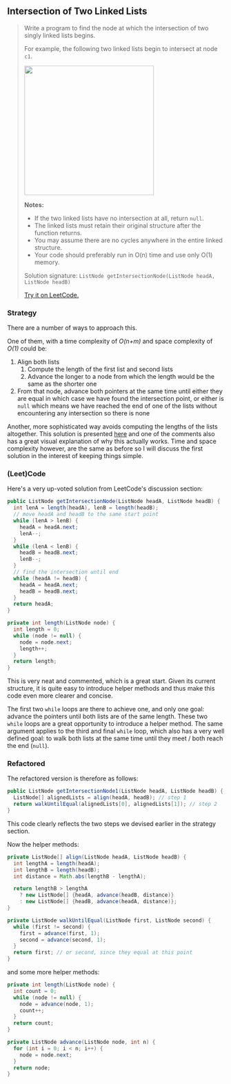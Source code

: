 ## Intersection of Two Linked Lists

> Write a program to find the node at which the intersection of two singly linked lists begins.
>
> For example, the following two linked lists begin to intersect at node `c1`.
>
> <img src="https://assets.leetcode.com/uploads/2018/12/13/160_statement.png" width="300">
>
> **Notes:**
>
> - If the two linked lists have no intersection at all, return `null`.
> - The linked lists must retain their original structure after the function returns.
> - You may assume there are no cycles anywhere in the entire linked structure.
> - Your code should preferably run in O(n) time and use only O(1) memory.
>
> Solution signature: `ListNode getIntersectionNode(ListNode headA, ListNode headB)`
>
> [Try it on LeetCode.](https://leetcode.com/problems/intersection-of-two-linked-lists/)



### Strategy

There are a number of ways to approach this.

One of them, with a time complexity of *O(n+m)* and space complexity of *O(1)* could be:

1. Align both lists
   1. Compute the length of the first list and second lists
   2. Advance the longer to a node from which the length would be the same as the shorter one
2. From that node, advance both pointers at the same time until either they are equal in which case we have found the intersection point, or either is `null` which means we have reached the end of one of the lists without encountering any intersection so there is none

Another, more sophisticated way avoids computing the lengths of the lists altogether. This solution is presented [here](https://leetcode.com/problems/intersection-of-two-linked-lists/discuss/49785/Java-solution-without-knowing-the-difference-in-len!) and one of the comments also has a great visual explanation of why this actually works. Time and space complexity however, are the same as before so I will discuss the first solution in the interest of keeping things simple.



### (Leet)Code

Here's a very up-voted solution from LeetCode's discussion section:

```java
public ListNode getIntersectionNode(ListNode headA, ListNode headB) {
  int lenA = length(headA), lenB = length(headB);
  // move headA and headB to the same start point
  while (lenA > lenB) {
    headA = headA.next;
    lenA--;
  }
  while (lenA < lenB) {
    headB = headB.next;
    lenB--;
  }
  // find the intersection until end
  while (headA != headB) {
    headA = headA.next;
    headB = headB.next;
  }
  return headA;
}

private int length(ListNode node) {
  int length = 0;
  while (node != null) {
    node = node.next;
    length++;
  }
  return length;
}
```

This is very neat and commented, which is a great start. Given its current structure, it is quite easy to introduce helper methods and thus make this code even more clearer and concise.

The first two `while` loops are there to achieve one, and only one goal: advance the pointers until both lists are of the same length. These two `while` loops are a great opportunity to introduce a helper method. The same argument applies to the third and final `while` loop, which also has a very well defined goal: to walk both lists at the same time until they meet / both reach the end (`null`).



### Refactored

The refactored version is therefore as follows:

```java
public ListNode getIntersectionNode1(ListNode headA, ListNode headB) {
  ListNode[] alignedLists = align(headA, headB); // step 1
  return walkUntilEqual(alignedLists[0], alignedLists[1]); // step 2
}
```

This code clearly reflects the two steps we devised earlier in the strategy section.

Now the helper methods:

```java
private ListNode[] align(ListNode headA, ListNode headB) {
  int lengthA = length(headA);
  int lengthB = length(headB);
  int distance = Math.abs(lengthB - lengthA);

  return lengthB > lengthA
    ? new ListNode[] {headA, advance(headB, distance)}
    : new ListNode[] {headB, advance(headA, distance)};
}
```

```java
private ListNode walkUntilEqual(ListNode first, ListNode second) {
  while (first != second) {
    first = advance(first, 1);
    second = advance(second, 1);
  }
  return first; // or second, since they equal at this point
}
```

and some more helper methods:

```java
private int length(ListNode node) {
  int count = 0;
  while (node != null) {
    node = advance(node, 1);
    count++;
  }
  return count;
}
```

```java
private ListNode advance(ListNode node, int n) {
  for (int i = 0; i < n; i++) {
    node = node.next;
  }
  return node;
}
```



